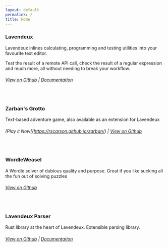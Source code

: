 ```yaml
---
layout: default
permalink: /
title: Home
---
```

### Lavendeux
Lavendeux inlines calculating, programming and testing utilities into your favourite text editor.

Test the result of a remote API call, check the result of a regular expression and much more, all without needing to break your workflow.
###### [View on Github](https://github.com/rscarson/Lavendeux) | [Documentation](/lavendeux)

&emsp;&emsp;&emsp;

### Zarban's Grotto
Text-based adventure game, also available as an extension for Lavendeux
###### [Play it Now[(https://rscarson.github.io/zarban/) | [View on Github](https://github.com/rscarson/zarbans-grotto)

&emsp;&emsp;&emsp;

### WordleWeasel
A Wordle solver of dubious quality and purpose. Great if you like sucking all the fun out of solving puzzles
###### [View on Github](https://github.com/rscarson/WordleWeasel)

&emsp;&emsp;&emsp;

### Lavendeux Parser
Rust library at the heart of Lavendeux. Extensible parsing library.
###### [View on Github](https://github.com/rscarson/lavendeux-parser) | [Documentation](/lavendeux)

&emsp;&emsp;&emsp;
